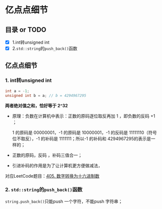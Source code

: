 # 亿点点细节
## 目录 or TODO
- [x] 1.int转unsigned int
- [x] 2.`std::string`的`push_back()`函数
## 亿点点细节

### 1. int转unsigned int

```c++
int a = -1;
unsigned int b = a;	// b = 4294967295
```

**两者绝对值之和，恰好等于 2^32**

- 原理：负数在计算机中表示：正数的原码逐位取反再加 1 ，即负数的反码 +1 ；

  1 的原码是 00000001，-1 的原码是 10000001，-1 的反码是 11111110（符号位不取反），-1 的补码是 1111111；所以-1 的补码和 4294967295的表示是一样的；

- 正数的原码，反码 ，补码三值合一；

- 引进补码的作用是为了让计算机更方便做减法，

对应LeetCode题目：[405. 数字转换为十六进制数](https://leetcode-cn.com/problems/convert-a-number-to-hexadecimal/)

### 2. `std::string`的`push_back()`函数

`string.push_back()`只能push 一个字符，不能push 字符串；
